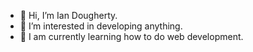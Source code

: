 - 👋 Hi, I’m Ian Dougherty.
- 👀 I’m interested in developing anything.
- 🌱 I am currently learning how to do web development.

